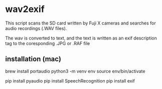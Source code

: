# wav2exif

This script scans the SD card written by Fuji X cameras and searches for audio recordings (.WAV files).

The wav is converted to text, and the text is written as an exif description tag to the coresponding .JPG or .RAF file

## installation (mac)

  brew install portaudio 
  python3 -m venv env
  source env/bin/activate

  pip install pyaudio
  pip install SpeechRecognition
  pip install exif
